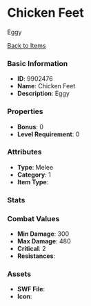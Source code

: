 # Chicken Feet

Eggy

[Back to Items](../items.md)

### Basic Information

- **ID**: 9902476
- **Name**: Chicken Feet
- **Description**: Eggy

### Properties

- **Bonus**: 0
- **Level Requirement**: 0

### Attributes

- **Type**: Melee
- **Category**: 1
- **Item Type**: 

### Stats


### Combat Values

- **Min Damage**: 300
- **Max Damage**: 480
- **Critical**: 2
- **Resistances**: 

### Assets

- **SWF File**: 
- **Icon**: 

